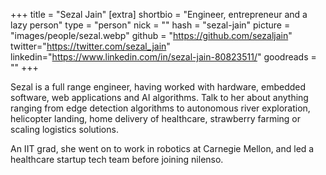 +++
title = "Sezal Jain"
[extra]
shortbio = "Engineer, entrepreneur and a lazy person"
type = "person"
nick = ""
hash = "sezal-jain"
picture = "images/people/sezal.webp"
github = "https://github.com/sezaljain"
twitter="https://twitter.com/sezal_jain"
linkedin="https://www.linkedin.com/in/sezal-jain-80823511/"
goodreads = ""
+++

  <p class="text-black text-base leading-normal  md:text-xl lg:text-xl md:leading-snug font-light pb-4 md:pb-7">
    Sezal is a full range engineer, having worked with hardware, embedded software, web applications and AI algorithms. Talk to her about anything ranging from edge detection algorithms to autonomous river exploration, helicopter landing, home delivery of healthcare, strawberry farming or scaling logistics solutions.
  </p>
    <p class="text-black text-base leading-normal  md:text-xl lg:text-xl md:leading-snug font-light pb-4 md:pb-7">
    An IIT grad, she went on to work in robotics at Carnegie Mellon, and led a healthcare startup tech team before joining nilenso.
  </p>

